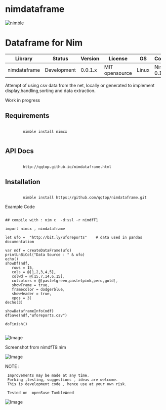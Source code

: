 
# nimdataframe

[![nimble](https://raw.githubusercontent.com/yglukhov/nimble-tag/master/nimble.png)](https://github.com/yglukhov/nimble-tag)


Dataframe for Nim 
==========================


| Library      | Status      | Version | License        | OS     | Compiler       |
|--------------|-------------|---------|----------------|--------|----------------|
| nimdataframe | Development | 0.0.1.x | MIT opensource | Linux  | Nim >= 0.17.2  |


 Attempt of using csv data from the net, locally or generated to implement
 display,handling,sorting and data extraction. 
 
 
 Work in progress
 
 
Requirements
------------
```nimrod
                  
        nimble install nimcx
 
```

              
API Docs
--------
```nimrod

        http://qqtop.github.io/nimdataframe.html

```

Installation
------------
```nimrod

        nimble install https://github.com/qqtop/nimdataframe.git

```
     
Example Code 
 
```nimrod

## compile with : nim c  -d:ssl -r nimdfT1

import nimcx , nimdataframe 

let ufo =  "http://bit.ly/uforeports"    # data used in pandas documentation
 
var ndf = createDataFrame(ufo)
printLnBiCol("Data Source : " & ufo)
echo()
showDf(ndf,
   rows = 15,
   cols = @[1,2,3,4,5],
   colwd = @[15,7,14,6,15],
   colcolors = @[pastelgreen,pastelpink,peru,gold],
   showFrame = true,
   framecolor = dodgerblue,
   showHeader = true,
   xpos = 3) 
decho(3)

showDataframeInfo(ndf)
dfSave(ndf,"uforeports.csv")

doFinish()


```

![Image](http://qqtop.github.io/nimdataframe1.png?raw=true)


Screenshot from nimdfT9.nim

![Image](http://qqtop.github.io/nimdataframe3.png?raw=true)


NOTE : 
  
     Improvements may be made at any time.              
     Forking ,testing, suggestions , ideas are welcome.
     This is development code , hence use at your own risk.
     
     Tested on  openSuse TumbleWeed
              
![Image](http://qqtop.github.io/qqtop-small.png?raw=true)
